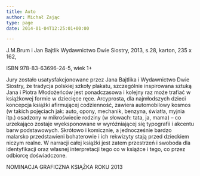```yaml
---
title: Auto
author: Michał Zając
type: page
date: 2014-01-04T12:25:01+00:00

---
```

J.M.Brum i Jan Bajtlik Wydawnictwo Dwie Siostry, 2013, s.28, karton, 235 x 162,
  
ISBN 978-83-63696-24-5, wiek 1+

Jury zostało usatysfakcjonowane przez Jana Bajtlika i Wydawnictwo Dwie Siostry, że tradycja polskiej szkoły plakatu, szczególnie inspirowana sztuką Jana i Piotra Młodożeńców jest ponadczasowa i kolejny raz może trafiać w książkowej formie w dziecięce ręce. Arcyprosta, dla najmłodszych dzieci koncepcja książki afirmującej codzienność, zawiera automobilowy kosmos (w takich pojęciach jak: auto, opony, mechanik, benzyna, światła, myjnia itp.) osadzony w mikroświecie rodziny (w słowach: tata, ja, mama) – co urzekająco zostaje wyeksponowane w wyróżniającej się typografii i akcentu barw podstawowych. Skrótowo i komicznie, a jednocześnie bardzo malarsko przedstawieni bohaterowie i ich rekwizyty stają przed dzieckiem niczym realne. W narracji całej książki jest zatem przestrzeń i swoboda dla identyfikacji oraz własnej interpretacji tego co w książce i tego, co przez odbiorcę doświadczone.
  
NOMINACJA GRAFICZNA KSIĄŻKA ROKU 2013